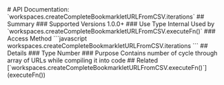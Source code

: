 <link rel="stylesheet" href="/APIDocs/main.css" type="text/css">
<!--Update Table of Contents when creating new pages in the API documentation.-->
# API Documentation: `workspaces.createCompleteBookmarkletURLFromCSV.iterations`
## Summary
### Supported Versions
1.0.0+
### Use Type
Internal  
Used by `workspaces.createCompleteBookmarkletURLFromCSV.executeFn()`
### Access Method
```javascript
workspaces.createCompleteBookmarkletURLFromCSV.iterations
```
## Details
### Type
Number
### Purpose
Contains number of cycle through array of URLs while compiling it into code
## Related
[`workspaces.createCompleteBookmarkletURLFromCSV.executeFn()`](executeFn&#40;&#41;)